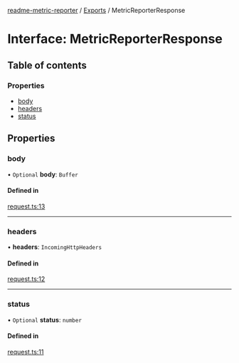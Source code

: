 [readme-metric-reporter](../README.md) / [Exports](../modules.md) / MetricReporterResponse

# Interface: MetricReporterResponse

## Table of contents

### Properties

- [body](MetricReporterResponse.md#body)
- [headers](MetricReporterResponse.md#headers)
- [status](MetricReporterResponse.md#status)

## Properties

### body

• `Optional` **body**: `Buffer`

#### Defined in

[request.ts:13](https://github.com/igrek8/readme-metric-reporter/blob/e67d426/src/request.ts#L13)

___

### headers

• **headers**: `IncomingHttpHeaders`

#### Defined in

[request.ts:12](https://github.com/igrek8/readme-metric-reporter/blob/e67d426/src/request.ts#L12)

___

### status

• `Optional` **status**: `number`

#### Defined in

[request.ts:11](https://github.com/igrek8/readme-metric-reporter/blob/e67d426/src/request.ts#L11)
